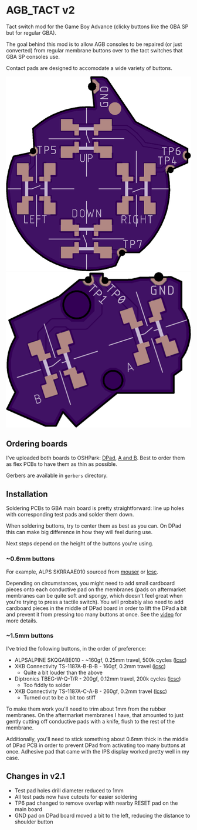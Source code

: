 # AGB_TACT v2

Tact switch mod for the Game Boy Advance (clicky buttons like the GBA SP but for
regular GBA).

The goal behind this mod is to allow AGB consoles to be repaired (or just
converted) from regular membrane buttons over to the tact switches that GBA SP
consoles use.

Contact pads are designed to accomodate a wide variety of buttons.

![DPad](v2/dpad_front.png)
![A and B buttons](v2/ab_front.png)

## Ordering boards

I've uploaded both boards to OSHPark: [DPad](https://oshpark.com/shared_projects/HXDz5vQI),
[A and B](https://oshpark.com/shared_projects/JWpZMYHv). Best to order them as
flex PCBs to have them as thin as possible.

Gerbers are available in `gerbers` directory.

## Installation

Soldering PCBs to GBA main board is pretty straightforward: line up holes with
corresponding test pads and solder them down.

When soldering buttons, try to center them as best as you can. On DPad this can
make big difference in how they will feel during use.

Next steps depend on the height of the buttons you're using.

### ~0.6mm buttons

For example, ALPS SKRRAAE010 sourced from
[mouser](https://www.mouser.com/ProductDetail/ALPS/SKRRAAE010/?qs=m0BA540hBPeKhAe3239t1w==)
or [lcsc](https://lcsc.com/product-detail/Tactile-Switches_ALPS-Electric-SKRRAAE010_C97437.html).

Depending on circumstances, you might need to add small cardboard pieces onto
each conductive pad on the membranes (pads on aftermarket membranes can be quite
soft and spongy, which doesn't feel great when you're trying to press a tactile
switch). You will probably also need to add cardboard pieces in the middle of
DPad board in order to lift the DPad a bit and prevent it from pressing too many
buttons at once. See the [video](https://youtu.be/q93zTNmFXSk) for more details.

### ~1.5mm buttons

I've tried the following buttons, in the order of preference:

* ALPSALPINE SKQGABE010 - ~160gf, 0.25mm travel, 500k cycles ([lcsc](https://lcsc.com/product-detail/Tactile-Switches_ALPSALPINE-SKQGABE010_C115351.html))
* XKB Connectivity TS-1187A-B-B-B - 160gf, 0.2mm travel ([lcsc](https://lcsc.com/product-detail/Tactile-Switches_XKB-Connectivity-TS-1187A-B-B-B_C528026.html))
    * Quite a bit louder than the above
* Diptronics TBEG-W-Q-T/R - 200gf, 0.12mm travel, 200k cycles ([lcsc](https://lcsc.com/product-detail/Tactile-Switches_Diptronics-TBEG-W-Q-T-R_C495931.html))
    * Too fiddly to solder
* XKB Connectivity TS-1187A-C-A-B - 260gf, 0.2mm travel ([lcsc](https://lcsc.com/product-detail/Tactile-Switches_XKB-Connectivity-TS-1187A-C-A-B_C480267.html))
    * Turned out to be a bit too stiff

To make them work you'll need to trim about 1mm from the rubber membranes. On
the aftermarket membranes I have, that amounted to just gently cutting off
conductive pads with a knife, flush to the rest of the membrane.

Additionally, you'll need to stick something about 0.6mm thick in the middle of
DPad PCB in order to prevent DPad from activating too many buttons at once.
Adhesive pad that came with the IPS display worked pretty well in my case.

## Changes in v2.1

* Test pad holes drill diameter reduced to 1mm
* All test pads now have cutouts for easier soldering
* TP6 pad changed to remove overlap with nearby RESET pad on the main board
* GND pad on DPad board moved a bit to the left, reducing the distance to shoulder button
